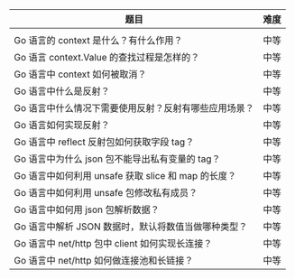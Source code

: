  

| 题目                                                  | 难度 |
| ----------------------------------------------------- | ---- |
|                                                       |      |
| Go 语言的 context 是什么？有什么作用？                | 中等 |
| Go 语言 context.Value 的查找过程是怎样的？            | 中等 |
| Go 语言中 context 如何被取消？                        | 中等 |
| Go 语言中什么是反射？                                 | 中等 |
| Go 语言中什么情况下需要使用反射？反射有哪些应用场景？ | 中等 |
| Go 语言如何实现反射？                                 | 中等 |
| Go 语言中 reflect 反射包如何获取字段 tag？            | 中等 |
| Go 语言中为什么 json 包不能导出私有变量的 tag？       | 中等 |
| Go 语言中如何利用 unsafe 获取 slice 和 map 的长度？   | 中等 |
| Go 语言中如何利用 unsafe 包修改私有成员？             | 中等 |
| Go 语言中如何用 json 包解析数据？                     | 中等 |
| Go 语言中解析 JSON 数据时，默认将数值当做哪种类型？   | 中等 |
| Go 语言中 net/http 包中 client 如何实现长连接？       | 中等 |
| Go 语言中 net/http 如何做连接池和长链接？             | 中等 |
